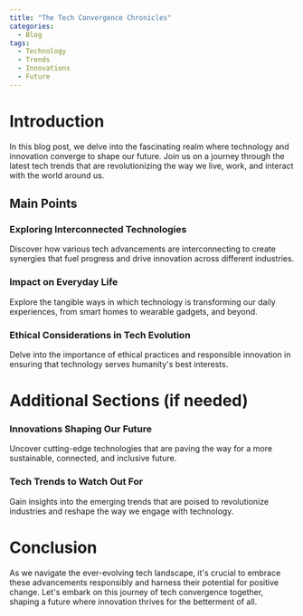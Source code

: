 ```yaml
---
title: "The Tech Convergence Chronicles"
categories:
  - Blog
tags:
  - Technology
  - Trends
  - Innovations
  - Future
---
```


# Introduction
In this blog post, we delve into the fascinating realm where technology and innovation converge to shape our future. Join us on a journey through the latest tech trends that are revolutionizing the way we live, work, and interact with the world around us.

## Main Points
### Exploring Interconnected Technologies
Discover how various tech advancements are interconnecting to create synergies that fuel progress and drive innovation across different industries.

### Impact on Everyday Life
Explore the tangible ways in which technology is transforming our daily experiences, from smart homes to wearable gadgets, and beyond.

### Ethical Considerations in Tech Evolution
Delve into the importance of ethical practices and responsible innovation in ensuring that technology serves humanity's best interests.

# Additional Sections (if needed)
### Innovations Shaping Our Future
Uncover cutting-edge technologies that are paving the way for a more sustainable, connected, and inclusive future.

### Tech Trends to Watch Out For
Gain insights into the emerging trends that are poised to revolutionize industries and reshape the way we engage with technology.

# Conclusion
As we navigate the ever-evolving tech landscape, it's crucial to embrace these advancements responsibly and harness their potential for positive change. Let's embark on this journey of tech convergence together, shaping a future where innovation thrives for the betterment of all.